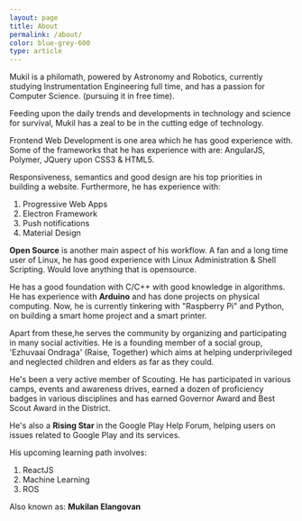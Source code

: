 ```yaml
---
layout: page
title: About
permalink: /about/
color: blue-grey-600
type: article
---
```


Mukil is a philomath, powered by Astronomy and Robotics, currently studying Instrumentation Engineering full time, and has a passion for Computer Science. (pursuing it in free time).


Feeding upon the daily trends and developments in technology and science for survival, Mukil has a zeal to be in the cutting edge of technology.


Frontend Web Development is one area which he has good experience with. Some of the frameworks that he has experience with are: AngularJS, Polymer, JQuery upon CSS3 & HTML5.


Responsiveness, semantics and good design are his top priorities in building a website. 
Furthermore, he has experience with:

1. Progressive Web Apps
2. Electron Framework
3. Push notifications
4. Material Design


**Open Source** is another main aspect of his workflow. A fan and a long time user of Linux, he has good experience with Linux Administration & Shell Scripting. Would love anything that is opensource. 


He has a good foundation with C/C++ with good knowledge in algorithms.
He has experience with __Arduino__ and has done projects on physical computing.
Now, he is currently tinkering with "Raspberry Pi" and Python, on building a smart home project and a smart printer.


Apart from these,he serves the community by organizing and participating in many social activities. He is a founding member of a social group, 'Ezhuvaai Ondraga' (Raise, Together) which aims at helping underprivileged and  neglected children and elders as far as they could. 


He's been a very active member of Scouting. He has participated in various camps, events and awareness drives, earned a dozen of proficiency badges in various disciplines and has earned Governor Award and Best Scout Award in the District. 


He's also a __Rising Star__ in the Google Play Help Forum, helping users on issues related to Google Play and its services. 


His upcoming learning path involves:

1. ReactJS
2. Machine Learning
3. ROS


Also known as: **Mukilan Elangovan**
